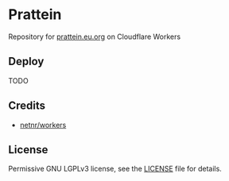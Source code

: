 # Prattein

Repository for [prattein.eu.org](https://prattein.eu.org) on Cloudflare Workers

## Deploy

TODO

## Credits

- [netnr/workers](https://github.com/netnr/workers)

## License

Permissive GNU LGPLv3 license, see the [LICENSE](https://github.com/wabarc/prattein/blob/main/LICENSE) file for details.
